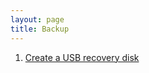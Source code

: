 ```yaml
---
layout: page
title: Backup
---
```

1. [Create a USB recovery disk](http://answers.microsoft.com/en-us/windows/wiki/windows_10/how-to-create-a-recovery-drive-for-reinstalling/58df9c7d-84de-4652-9952-8bac34abc6c5)
